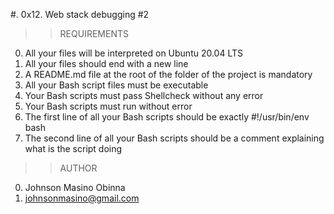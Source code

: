#. 0x12. Web stack debugging #2

>>REQUIREMENTS
0. All your files will be interpreted on Ubuntu 20.04 LTS
1. All your files should end with a new line
2. A README.md file at the root of the folder of the project is mandatory
3. All your Bash script files must be executable
4. Your Bash scripts must pass Shellcheck without any error
5. Your Bash scripts must run without error
6. The first line of all your Bash scripts should be exactly #!/usr/bin/env bash
7. The second line of all your Bash scripts should be a comment explaining what is the script doing

>>AUTHOR
0. Johnson Masino Obinna
1. johnsonmasino@gmail.com
